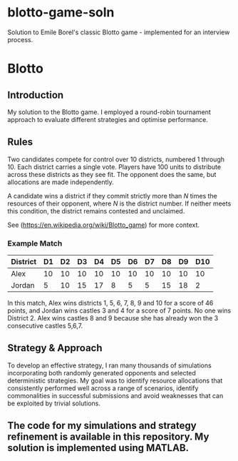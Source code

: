 # blotto-game-soln
Solution to Emile Borel's classic Blotto game - implemented for an interview process.

# Blotto

## Introduction
My solution to the Blotto game. I employed a round-robin tournament approach to evaluate different strategies and optimise performance.

## Rules
Two candidates compete for control over 10 districts, numbered 1 through 10. Each district carries a single vote. Players have 100 units to distribute across these districts as they see fit. The opponent does the same, but allocations are made independently.

A candidate wins a district if they commit strictly more than *N* times the resources of their opponent, where *N* is the district number. If neither meets this condition, the district remains contested and unclaimed.

See (https://en.wikipedia.org/wiki/Blotto_game) for more context.

### Example Match
| District | D1 | D2 | D3 | D4 | D5 | D6 | D7 | D8 | D9 | D10 |
|----------|----|----|----|----|----|----|----|----|----|-----|
| Alex     | 10 | 10 | 10 | 10 | 10 | 10 | 10 | 10 | 10 | 10  |
| Jordan   | 5  | 10 | 15 | 17 | 8  | 5  | 5  | 15 | 18 | 2   |

In this match, Alex wins districts 1, 5, 6, 7, 8, 9 and 10 for a score of 46 points, and Jordan wins
castles 3 and 4 for a score of 7 points. No one wins District 2. Alex wins castles 8 and 9
because she has already won the 3 consecutive castles 5,6,7.

## Strategy & Approach
To develop an effective strategy, I ran many thousands of simulations incorporating both randomly generated opponents and selected deterministic strategies. My goal was to identify resource allocations that consistently performed well across a range of scenarios, identify commonalities in successful submissions and avoid weaknesses that can be exploited by trivial solutions.

The code for my simulations and strategy refinement is available in this repository. My solution is implemented using MATLAB.
---


